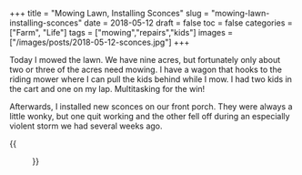 +++
title = "Mowing Lawn, Installing Sconces"
slug = "mowing-lawn-installing-sconces"
date = 2018-05-12
draft = false
toc = false
categories = ["Farm", "Life"]
tags = ["mowing","repairs","kids"]
images = ["/images/posts/2018-05-12-sconces.jpg"]
+++

Today I mowed the lawn. We have nine acres, but fortunately only about two or three of the acres need mowing. I have a wagon that hooks to the riding mower where I can pull the kids behind while I mow. I had two kids in the cart and one on my lap. Multitasking for the win!

Afterwards, I installed new sconces on our front porch. They were always a little wonky, but one quit working and the other fell off during an especially violent storm we had several weeks ago.

{{<figure src="/images/posts/2018-05-12-sconces.jpg" caption="All in a day's work">}}
